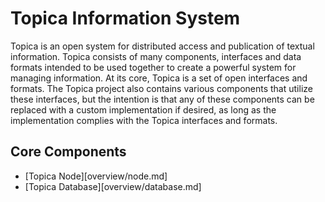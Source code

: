 # Topica Information System

Topica is an open system for distributed access and publication of
textual information. Topica consists of many components, interfaces and
data formats intended to be used together to create a powerful system
for managing information. At its core, Topica is a set of open interfaces
and formats. The Topica project also contains various components that
utilize these interfaces, but the intention is that any of these components
can be replaced with a custom implementation if desired, as long as the
implementation complies with the Topica interfaces and formats.


## Core Components

- [Topica Node][overview/node.md]
- [Topica Database][overview/database.md]
